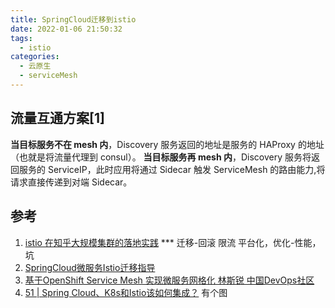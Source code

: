 ```yaml
---
title: SpringCloud迁移到istio
date: 2022-01-06 21:50:32
tags:
  - istio
categories: 
  - 云原生
  - serviceMesh   
---
```


<p></p>
<!-- more -->

## 流量互通方案[1]
**当目标服务不在 mesh 内**，Discovery 服务返回的地址是服务的 HAProxy 的地址（也就是将流量代理到 consul）。
**当目标服务再 mesh 内**，Discovery 服务将返回服务的 ServiceIP，此时应用将通过 Sidecar 触发 ServiceMesh 的路由能力,将请求直接传递到对端 Sidecar。


## 参考
1. [istio 在知乎大规模集群的落地实践](https://zhuanlan.zhihu.com/p/436796453)  *** 
   迁移-回滚 限流 平台化，优化-性能，坑
2. [SpringCloud微服务Istio迁移指导](https://support.huaweicloud.com/bestpractice-cce/istio_bestpractice_3012.html)
3. [基于OpenShift Service Mesh 实现微服务网格化 林斯锐 中国DevOps社区](https://www.bilibili.com/video/BV1V64y1r7oU?spm_id_from=333.880.my_history.page.click&vd_source=f6e8c1128f9f264c5ab8d9411a644036)
4. [51 | Spring Cloud、K8s和Istio该如何集成？](https://time.geekbang.org/course/detail/100053601-274751)  有个图